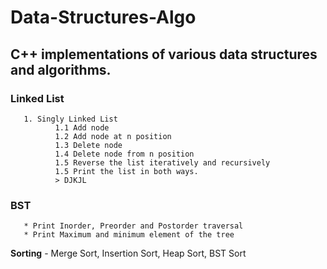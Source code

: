 # Data-Structures-Algo
## C++ implementations of various data structures and algorithms.

### Linked List
       1. Singly Linked List
              1.1 Add node 
              1.2 Add node at n position
              1.3 Delete node
              1.4 Delete node from n position
              1.5 Reverse the list iteratively and recursively
              1.5 Print the list in both ways.
              > DJKJL
 ### BST 
       * Print Inorder, Preorder and Postorder traversal
       * Print Maximum and minimum element of the tree

 **Sorting** - Merge Sort, Insertion Sort, Heap Sort, BST Sort
